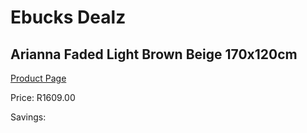 
# Ebucks Dealz
## Arianna Faded Light Brown Beige 170x120cm
[Product Page](https://www.ebucks.com/web/shop/productSelected.do?prodId=1210452488&catId=1209942745)

Price: R1609.00

Savings: 


	